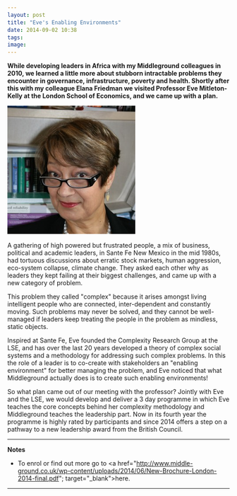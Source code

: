 ```yaml
---
layout: post
title: "Eve's Enabling Environments"
date: 2014-09-02 10:38
tags: 
image:
---
```


**While developing leaders in Africa with my Middleground colleagues in 2010, we learned a little more about stubborn intractable problems they encounter in governance, infrastructure, poverty and health. Shortly after this with my colleague Elana Friedman we visited Professor Eve Mitleton-Kelly at the London School of Economics, and we came up with a plan.**

![](/libb/images/eve.jpg)

A gathering of high powered but frustrated people, a mix of business, political and academic leaders, in Sante Fe New Mexico in the mid 1980s, had tortuous discussions about erratic stock markets, human aggression, eco-system collapse, climate change. They asked each other why as leaders they kept failing at their biggest challenges, and came up with a new category of problem. 

This problem they called "complex" because it arises amongst living intelligent people who are connected, inter-dependent and constantly moving. Such problems may never be solved, and they cannot be well-managed if leaders keep treating the people in the problem as mindless, static objects.   

Inspired at Sante Fe, Eve founded the Complexity Research Group at the LSE, and has over the last 20 years developed a theory of complex social systems and a methodology for addressing such complex problems. In this the role of a leader is to co-create with stakeholders an "enabling environment" for better managing the problem, and Eve noticed that what Middleground actually does is to create such enabling environments!

So what plan came out of our meeting with the professor? Jointly with Eve and the LSE, we would develop and deliver a 3 day programme in which Eve teaches the core concepts behind her complexity methodology and Middleground teaches the leadership part. Now in its fourth year the programme is highly rated by participants and since 2014 offers a step on a pathway to a new leadership award from the British Council. 

__________________
<b>Notes</b>

* To enrol or find out more go to <a href="http://www.middle-ground.co.uk/wp-content/uploads/2014/06/New-Brochure-London-2014-final.pdf"; target="_blank">here. </a>

__________________